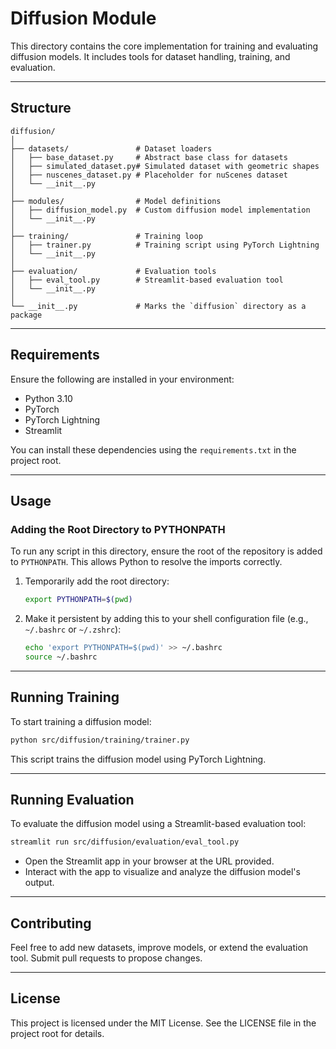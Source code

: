# Diffusion Module

This directory contains the core implementation for training and evaluating diffusion models. It includes tools for dataset handling, training, and evaluation.

---

## Structure

```
diffusion/
│
├── datasets/               # Dataset loaders
│   ├── base_dataset.py     # Abstract base class for datasets
│   ├── simulated_dataset.py# Simulated dataset with geometric shapes
│   ├── nuscenes_dataset.py # Placeholder for nuScenes dataset
│   └── __init__.py
│
├── modules/                # Model definitions
│   ├── diffusion_model.py  # Custom diffusion model implementation
│   └── __init__.py
│
├── training/               # Training loop
│   ├── trainer.py          # Training script using PyTorch Lightning
│   └── __init__.py
│
├── evaluation/             # Evaluation tools
│   ├── eval_tool.py        # Streamlit-based evaluation tool
│   └── __init__.py
│
└── __init__.py             # Marks the `diffusion` directory as a package
```

---

## Requirements

Ensure the following are installed in your environment:
- Python 3.10
- PyTorch
- PyTorch Lightning
- Streamlit

You can install these dependencies using the `requirements.txt` in the project root.

---

## Usage

### Adding the Root Directory to PYTHONPATH

To run any script in this directory, ensure the root of the repository is added to `PYTHONPATH`. This allows Python to resolve the imports correctly.

1. Temporarily add the root directory:
    ```bash
    export PYTHONPATH=$(pwd)
    ```

2. Make it persistent by adding this to your shell configuration file (e.g., `~/.bashrc` or `~/.zshrc`):
    ```bash
    echo 'export PYTHONPATH=$(pwd)' >> ~/.bashrc
    source ~/.bashrc
    ```

---

## Running Training

To start training a diffusion model:
```bash
python src/diffusion/training/trainer.py
```

This script trains the diffusion model using PyTorch Lightning.

---

## Running Evaluation

To evaluate the diffusion model using a Streamlit-based evaluation tool:
```bash
streamlit run src/diffusion/evaluation/eval_tool.py
```

- Open the Streamlit app in your browser at the URL provided.
- Interact with the app to visualize and analyze the diffusion model's output.

---

## Contributing

Feel free to add new datasets, improve models, or extend the evaluation tool. Submit pull requests to propose changes.

---

## License

This project is licensed under the MIT License. See the LICENSE file in the project root for details.